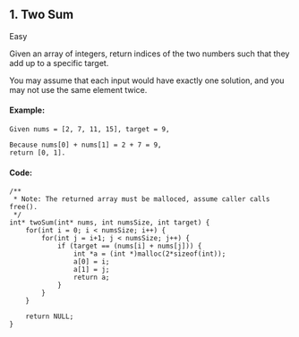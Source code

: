 ## 1. Two Sum

Easy

Given an array of integers, return indices of the two numbers such that they add up to a specific target.

You may assume that each input would have exactly one solution, and you may not use the same element twice.

#### Example:

```
Given nums = [2, 7, 11, 15], target = 9,

Because nums[0] + nums[1] = 2 + 7 = 9,
return [0, 1].
```

#### Code:

```
/**
 * Note: The returned array must be malloced, assume caller calls free().
 */
int* twoSum(int* nums, int numsSize, int target) {    
    for(int i = 0; i < numsSize; i++) {
        for(int j = i+1; j < numsSize; j++) {
            if (target == (nums[i] + nums[j])) {
                int *a = (int *)malloc(2*sizeof(int));
                a[0] = i;
                a[1] = j;
                return a;
            }
        }
    }
    
    return NULL;
}
```
